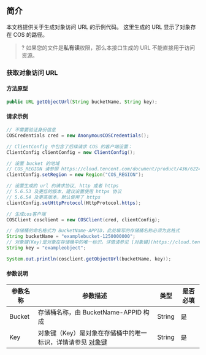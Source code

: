 ## 简介

本文档提供关于生成对象访问 URL 的示例代码。
这里生成的 URL 显示了对象存在 COS 的路径。

>? 如果您的文件是**私有读**权限，那么本接口生成的 URL 不能直接用于访问资源。
>

### 获取对象访问 URL

#### 方法原型

```java
public URL getObjectUrl(String bucketName, String key);
```

#### 请求示例

```java
// 不需要验证身份信息
COSCredentials cred = new AnonymousCOSCredentials();

// ClientConfig 中包含了后续请求 COS 的客户端设置：
ClientConfig clientConfig = new ClientConfig();

// 设置 bucket 的地域
// COS_REGION 请参照 https://cloud.tencent.com/document/product/436/6224
clientConfig.setRegion = new Region("COS_REGION");

// 设置生成的 url 的请求协议, http 或者 https
// 5.6.53 及更低的版本，建议设置使用 https 协议
// 5.6.54 及更高版本，默认使用了 https
clientConfig.setHttpProtocol(HttpProtocol.https);

// 生成cos客户端
COSClient cosclient = new COSClient(cred, clientConfig);

// 存储桶的命名格式为 BucketName-APPID，此处填写的存储桶名称必须为此格式
String bucketName = "examplebucket-1250000000";
// 对象键(Key)是对象在存储桶中的唯一标识。详情请参见 [对象键](https://cloud.tencent.com/document/product/436/13324)
String key = "exampleobject";

System.out.println(cosclient.getObjectUrl(bucketName, key));
```

#### 参数说明

| 参数名称   | 参数描述         |类型       | 是否必填         | 
| --------- | -------------- |---------- | ----------- |
| Bucket    | 存储桶名称，由 BucketName-APPID 构成 |  String |  是 | 
| Key       | 对象键（Key）是对象在存储桶中的唯一标识，详情请参见 [对象键](https://cloud.tencent.com/document/product/436/13324#.E5.AF.B9.E8.B1.A1.E9.94.AE) | String | 是 | 
